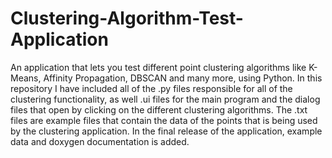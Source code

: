 # Clustering-Algorithm-Test-Application
An application that lets you test different point clustering algorithms like K-Means, Affinity Propagation, DBSCAN and many more, using Python.
In this repository I have included all of the .py files responsible for all of the clustering functionality, as well .ui files for the main program and the dialog files that open by clicking on the different clustering algorithms.
The .txt files are example files that contain the data of the points that is being used by the clustering application.
In the final release of the application, example data and doxygen documentation is added.
